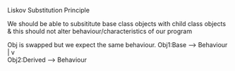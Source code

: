 Liskov Substitution Principle

We should be able to subsititute base class objects with child class objects & this should not alter behaviour/characteristics of our program

Obj is swapped but we expect the same behaviour.
Obj1:Base --> Behaviour
    | 
    v   
Obj2:Derived --> Behaviour 
